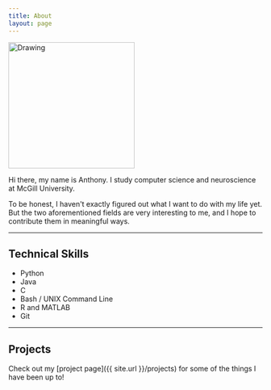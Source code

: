 ```yaml
---
title: About
layout: page
---
```


<img src="{{ site.url }}/{{ site.picture }}" alt="Drawing" style="width: 250px;"/>


<p>Hi there, my name is Anthony. I study computer science and neuroscience at McGill University.</p>

<p>To be honest, I haven't exactly figured out what I want to do with my life yet. But the two aforementioned fields are very interesting to me, and I hope to contribute them in meaningful ways.</p>

---

<h2>Technical Skills</h2>

<ul class="skill-list">
	<li>Python</li>
	<li>Java</li>
	<li>C</li>
	<li>Bash / UNIX Command Line</li>
	<li>R and MATLAB</li>
	<li>Git</li>
</ul>

---

<h2>Projects</h2>

Check out my [project page]({{ site.url }}/projects) for some of the things I have been up to!

